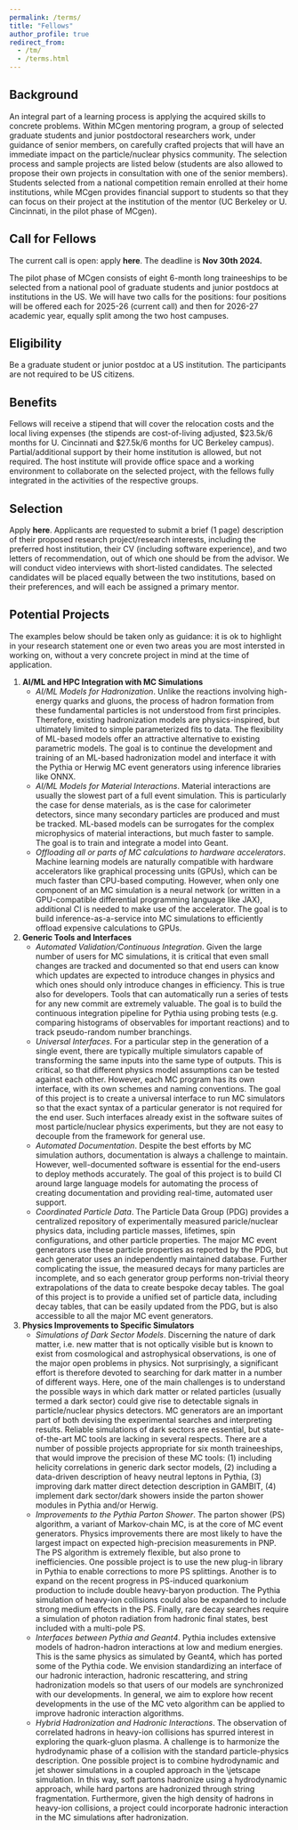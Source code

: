```yaml
---
permalink: /terms/
title: "Fellows"
author_profile: true
redirect_from: 
  - /tm/
  - /terms.html
---
```


## Background

An integral part of a learning process is applying the acquired skills to concrete problems. Within MCgen mentoring program, a group of selected graduate students and junior postdoctoral researchers work, under guidance of senior members, on carefully crafted projects that will have an immediate impact on the particle/nuclear physics community. The selection process and sample projects are listed below (students are also allowed to propose their own projects in consultation with one of the senior members).  Students selected from a national competition remain enrolled at their home institutions, while MCgen provides financial support to students so that they can focus on their project at the institution of the mentor (UC Berkeley or U. Cincinnati, in the pilot phase of MCgen).

## Call for Fellows

The current call is open: apply **here**. The deadline is **Nov 30th 2024.**

The pilot phase of MCgen consists of eight 6-month long traineeships to be selected from a national pool of graduate students and junior postdocs at institutions in the US. We will have two calls for the positions: four positions will be offered each for 2025-26 (current call) and then for 2026-27 academic year, equally split among the two host campuses. 

## Eligibility

Be a graduate student or junior postdoc at a US institution.  The participants are not required to be US citizens.

## Benefits

Fellows will receive a stipend that will cover the relocation costs and the local living expenses (the stipends are cost-of-living adjusted, $23.5k/6 months for U. Cincinnati and $27.5k/6 months for UC Berkeley campus).  Partial/additional support by their home institution is allowed, but not required.  The host institute will provide office space and a working environment to collaborate on the selected project, with the fellows fully integrated in the activities of the respective groups.

## Selection

Apply **here**. Applicants are requested to submit a brief (1 page) description of their proposed research project/research interests, including the preferred host institution, their CV (including software experience), and two letters of recommendation, out of which one should be from the advisor. We will conduct video interviews with short-listed candidates. The selected candidates will be placed equally between the two institutions, based on their preferences, and will each be assigned a primary mentor.

## Potential Projects

 The examples below should be taken only as guidance: it is ok to highlight in your research statement one or even two areas you are most intersted in working on, without a very concrete project in mind at the time of application.

1. **AI/ML and HPC Integration with MC Simulations**
    - *AI/ML Models for Hadronization*. Unlike the reactions involving high-energy quarks and gluons, the process of hadron formation from these fundamental particles is not understood from first principles. Therefore, existing hadronization models are physics-inspired, but ultimately limited to simple parameterized fits to data. The flexibility of ML-based models offer an attractive alternative to existing parametric models. The goal is to continue the development and training of an ML-based hadronization model and interface it with the Pythia or Herwig MC event generators using inference libraries like ONNX.
    - *AI/ML Models for Material Interactions*. Material interactions are usually the slowest part of a full event simulation. This is particularly the case for dense materials, as is the case for calorimeter detectors, since many secondary particles are produced and must be tracked. ML-based models can be surrogates for the complex microphysics of material interactions, but much faster to sample. The goal is to train and integrate a model into Geant.
    - *Offloading all or parts of MC calculations to hardware accelerators*. Machine learning models are naturally compatible with hardware accelerators like graphical processing units (GPUs), which can be much faster than CPU-based computing. However, when only one component of an MC simulation is a neural network (or written in a GPU-compatible differential programming language like JAX), additional CI is needed to make use of the accelerator. The goal is to build inference-as-a-service into MC simulations to efficiently offload expensive calculations to GPUs.
2. **Generic Tools and Interfaces**
    - *Automated Validation/Continuous Integration*. Given the large number of users for MC simulations, it is critical that even small changes are tracked and documented so that end users can know which updates are expected to introduce changes in physics and which ones should only introduce changes in efficiency. This is true also for developers. Tools that can automatically run a series of tests for any new commit are extremely valuable. The goal is to build the continuous integration pipeline for Pythia using probing tests (e.g. comparing histograms of observables for important reactions) and to track pseudo-random number branchings.
    - *Universal Interfaces*.  For a particular step in the generation of a single event, there are typically multiple simulators capable of transforming the same inputs into the same type of outputs. This is critical, so that different physics model assumptions can be tested against each other. However, each MC program has its own interface, with its own schemes and naming conventions. The goal of this project is to create a universal interface to run MC simulators so that the exact syntax of a particular generator is not required for the end user. Such interfaces already exist in the software suites of most particle/nuclear physics experiments, but they are not easy to decouple from the framework for general use.
    - *Automated Documentation*. Despite the best efforts by MC simulation authors, documentation is always a challenge to maintain. However, well-documented software is essential for the end-users to deploy methods accurately. The goal of this project is to build CI around large language models for automating the process of creating documentation and providing real-time, automated user support.
    - *Coordinated Particle Data*. The Particle Data Group (PDG) provides a centralized repository of experimentally measured paricle/nuclear physics data, including particle masses, lifetimes, spin configurations, and other particle properties. The major MC event generators use these particle properties as reported by the PDG, but each generator uses an independently maintained database. Further complicating the issue, the measured decays for many particles are incomplete, and so each generator group performs non-trivial theory extrapolations of the data to create bespoke decay tables. The goal of this project is to provide a unified set of particle data, including decay tables, that can be easily updated from the PDG, but is also accessible to all the major MC event generators.
4. **Physics Improvements to Specific Simulators** 
    - *Simulations of Dark Sector Models*. Discerning the nature of dark matter, i.e. new matter that is not optically visible but is known to exist from cosmological and astrophysical observations, is one of the major open problems in physics. Not surprisingly, a significant effort is therefore devoted to searching for dark matter in a number of different ways. Here, one of the main challenges is to understand the possible ways in which dark matter or related particles (usually termed a dark sector) could give rise to detectable signals in particle/nuclear physics detectors. MC generators are an important part of both devising the experimental searches and interpreting results. Reliable simulations of dark sectors are essential, but state-of-the-art MC tools are lacking in several respects. There are a number of possible projects appropriate for six month traineeships, that would improve the precision of these MC tools: (1) including helicity correlations in generic dark sector models, (2) including a data-driven description of heavy neutral leptons in Pythia, (3) improving dark matter direct detection description in GAMBIT, (4) implement dark sector/dark showers inside the parton shower modules in Pythia and/or Herwig.
    - *Improvements to the Pythia Parton Shower*. The parton shower (PS) algorithm, a variant of Markov-chain MC, is at the core of MC event generators. Physics improvements there are most likely to have the largest impact on expected high-precision measurements in PNP. The PS algorithm is extremely flexible, but also prone to inefficiencies. One possible project is to use the new plug-in library in Pythia to enable corrections to more PS splittings. Another is to expand on the recent progress in PS-induced quarkonium production to include double heavy-baryon production. The Pythia simulation of heavy-ion collisions could also be expanded to include strong medium effects in the PS. Finally, rare decay searches require a simulation of photon radiation from hadronic final states, best included with a multi-pole PS.
    - *Interfaces between Pythia and Geant4*. Pythia includes extensive models of hadron-hadron interactions at low and medium energies. This is the same physics as simulated by Geant4, which has ported some of the Pythia code. We envision standardizing an interface of our hadronic interaction, hadronic rescattering, and string hadronization models so that users of our models are synchronized with our developments. In general, we aim to explore how recent developments in the use of the MC veto algorithm can be applied to improve hadronic interaction algorithms.
    - *Hybrid Hadronization and Hadronic Interactions*. The observation of correlated hadrons in heavy-ion collisions has spurred interest in exploring the quark-gluon plasma. A challenge is to harmonize the hydrodynamic phase of a collision with the standard particle-physics description. One possible project is to combine hydrodynamic and jet shower simulations in a coupled approach in the \jetscape simulation. In this way, soft partons hadronize using a hydrodynamic approach, while hard partons are hadronized through string fragmentation. Furthermore, given the high density of hadrons in heavy-ion collisions, a project could incorporate hadronic interaction in the MC simulations after hadronization.
